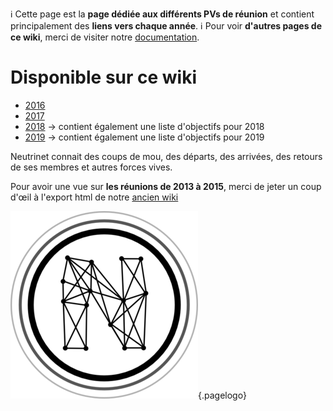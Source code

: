 <!-- TITLE: Pvs -->
<!-- SUBTITLE: Procès Verbaux ... quel vilain mot ;) -->

:information_source: Cette page est la **page dédiée aux différents PVs de réunion** et contient principalement des **liens vers chaque année**.
:information_source: Pour voir **d'autres pages de ce wiki**, merci de visiter notre [documentation](all).
# Disponible sur ce wiki

* [2016](pvs/2016)
* [2017](pvs/2017)
* [2018](pvs/2018) -> contient également une liste d'objectifs pour 2018
* [2019](pvs/2019) -> contient également une liste d'objectifs pour 2019

Neutrinet connait des coups de mou, des départs, des arrivées, des retours de ses membres et autres forces vives.

Pour avoir une vue sur **les réunions de 2013 à 2015**, merci de jeter un coup d'œil à l'export html de notre [ancien wiki](https://wiki-old.neutrinet.be/Category:Event.html)

![Logo](/uploads/logo.png "Logo"){.pagelogo}